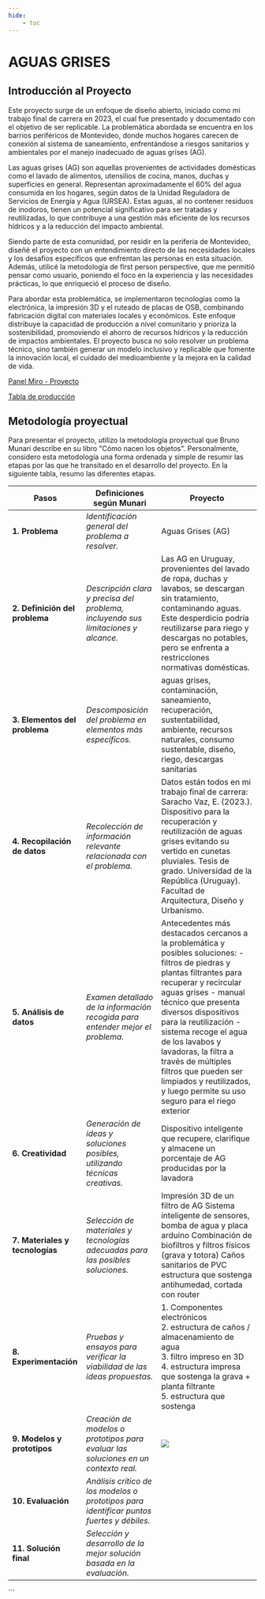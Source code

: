 ```yaml
---
hide:
    - toc
---
```


# AGUAS GRISES

## Introducción al Proyecto
Este proyecto surge de un enfoque de diseño abierto, iniciado como mi trabajo final de carrera en 2023, el cual fue presentado y documentado con el objetivo de ser replicable. La problemática abordada se encuentra en los barrios periféricos de Montevideo, donde muchos hogares carecen de conexión al sistema de saneamiento, enfrentándose a riesgos sanitarios y ambientales por el manejo inadecuado de aguas grises (AG).

Las aguas grises (AG) son aquellas provenientes de actividades domésticas como el lavado de alimentos, utensilios de cocina, manos, duchas y superficies en general. Representan aproximadamente el 60% del agua consumida en los hogares, según datos de la Unidad Reguladora de Servicios de Energía y Agua (URSEA). Estas aguas, al no contener residuos de inodoros, tienen un potencial significativo para ser tratadas y reutilizadas, lo que contribuye a una gestión más eficiente de los recursos hídricos y a la reducción del impacto ambiental.

Siendo parte de esta comunidad, por residir en la periferia de Montevideo, diseñé el proyecto con un entendimiento directo de las necesidades locales y los desafíos específicos que enfrentan las personas en esta situación. Además, utilicé la metodología de first person perspective, que me permitió pensar como usuario, poniendo el foco en la experiencia y las necesidades prácticas, lo que enriqueció el proceso de diseño.

Para abordar esta problemática, se implementaron tecnologías como la electrónica, la impresión 3D y el ruteado de placas de OSB, combinando fabricación digital con materiales locales y económicos. Este enfoque distribuye la capacidad de producción a nivel comunitario y prioriza la sostenibilidad, promoviendo el ahorro de recursos hídricos y la reducción de impactos ambientales.
El proyecto busca no solo resolver un problema técnico, sino también generar un modelo inclusivo y replicable que fomente la innovación local, el cuidado del medioambiente y la mejora en la calidad de vida.


[Panel Miro - Proyecto](https://miro.com/app/board/uXjVKAVYfr8=/)

[Tabla de producción](https://miro.com/app/board/uXjVKlm1tIk=/)

## Metodología proyectual

Para presentar el proyecto, utilizo la metodología proyectual que Bruno Munari describe en su libro "Cómo nacen los objetos". Personalmente, considero esta metodología una forma ordenada y simple de resumir las etapas por las que he transitado en el desarrollo del proyecto. En la siguiente tabla, resumo las diferentes etapas.

<table>
  <thead>
    <tr>
      <th><strong>Pasos</strong></th>
      <th><strong>Definiciones según Munari</strong></th>
      <th><strong>Proyecto</strong></th>
    </tr>
  </thead>
  <tbody>
    <tr>
      <td><strong>1. Problema</strong></td>
      <td><em>Identificación general del problema a resolver.</em></td>
      <td>Aguas Grises (AG)</td>
    </tr>
    <tr>
      <td><strong>2. Definición del problema</strong></td>
      <td><em>Descripción clara y precisa del problema, incluyendo sus limitaciones y alcance.</em></td>
      <td>Las AG en Uruguay, provenientes del lavado de ropa, duchas y lavabos, se descargan sin tratamiento, contaminando aguas. Este desperdicio podría reutilizarse para riego y descargas no potables, pero se enfrenta a restricciones normativas domésticas.</td>
    </tr>
    <tr>
      <td><strong>3. Elementos del problema</strong></td>
      <td><em>Descomposición del problema en elementos más específicos.</em></td>
      <td> aguas grises, contaminación, saneamiento, recuperación, sustentabilidad, ambiente, recursos naturales, consumo sustentable, diseño, riego, descargas sanitarias</td>
    </tr>
    <tr>
      <td><strong>4. Recopilación de datos</strong></td>
      <td><em>Recolección de información relevante relacionada con el problema.</em></td>
      <td> Datos están todos en mi trabajo final de carrera:
Saracho Vaz, E. (2023.). Dispositivo para la recuperación y reutilización de aguas grises evitando su vertido en cunetas pluviales. Tesis de grado. Universidad de la República (Uruguay). Facultad de Arquitectura, Diseño y Urbanismo.</td>
    </tr>
    <tr>
      <td><strong>5. Análisis de datos</strong></td>
      <td><em>Examen detallado de la información recogida para entender mejor el problema.</em></td>
      <td> Antecedentes más destacados cercanos a la problemática y posibles soluciones:
- filtros de piedras y plantas filtrantes para recuperar y recircular aguas grises
- manual técnico que presenta diversos dispositivos para la reutilización
- sistema recoge el agua de los lavabos y lavadoras, la filtra a través de múltiples filtros que pueden ser limpiados y reutilizados, y luego permite su uso seguro para el riego exterior</td>
    </tr>
    <tr>
      <td><strong>6. Creatividad</strong></td>
      <td><em>Generación de ideas y soluciones posibles, utilizando técnicas creativas.</em></td>
      <td> Dispositivo inteligente que recupere, clarifique y almacene un porcentaje de AG producidas por la lavadora</td>
    </tr>
    <tr>
      <td><strong>7. Materiales y tecnologías</strong></td>
      <td><em>Selección de materiales y tecnologías adecuadas para las posibles soluciones.</em></td>
      <td>Impresión 3D de un filtro de AG 
Sistema inteligente de sensores, bomba de agua y placa arduino
Combinación de biofiltros y filtros físicos (grava y totora)
Caños sanitarios de PVC
estructura que sostenga antihumedad, cortada con router
</td>
    </tr>
    <tr>
      <td><strong>8. Experimentación</strong></td>
      <td><em>Pruebas y ensayos para verificar la viabilidad de las ideas propuestas.</em></td>
      <td>1. Componentes electrónicos <br>
2. estructura de caños / almacenamiento de agua<br>
3. filtro impreso en 3D<br>
4. estructura impresa que sostenga la grava + planta filtrante<br>
5. estructura que sostenga</td>
    </tr>
    <tr>
      <td><strong>9. Modelos y prototipos</strong></td>
      <td><em>Creación de modelos o prototipos para evaluar las soluciones en un contexto real.</em></td>
      <td><img src="https://github.com/EDG-Saracho/Edgardo_Saracho/blob/main/docs/images/PI_IMG/dise%C3%B1o01.png?raw=true"></img></td>
    </tr>
    <tr>
      <td><strong>10. Evaluación</strong></td>
      <td><em>Análisis crítico de los modelos o prototipos para identificar puntos fuertes y débiles.</em></td>
      <td></td>
    </tr>
    <tr>
      <td><strong>11. Solución final</strong></td>
      <td><em>Selección y desarrollo de la mejor solución basada en la evaluación.</em></td>
      <td></td>
    </tr>
  </tbody>
</table>
```